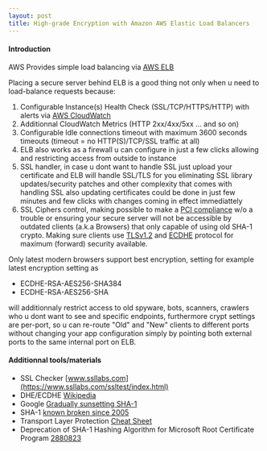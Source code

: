 ```yaml
---
layout: post
title: High-grade Encryption with Amazon AWS Elastic Load Balancers
---
```


#### Introduction

AWS Provides simple load balancing via [AWS ELB](https://docs.aws.amazon.com/ElasticLoadBalancing/latest/DeveloperGuide/TerminologyandKeyConcepts.html)

Placing a secure server behind ELB is a good thing not only when u need to load-balance requests because:

1. Configurable Instance(s) Health Check (SSL/TCP/HTTPS/HTTP) with alerts via [AWS CloudWatch](http://aws.amazon.com/cloudwatch/)
2. Additionnal CloudWatch Metrics (HTTP 2xx/4xx/5xx ... and so on)
3. Configurable Idle connections timeout with maximum 3600 seconds timeouts (timeout = no HTTP(S)/TCP/SSL traffic at all)
4. ELB also works as a firewall u can configure in just a few clicks allowing and restricting access from outside to instance
5. SSL handler, in case u dont want to handle SSL just upload your certificate and ELB will handle SSL/TLS for you
eliminating SSL library updates/security patches and other complexity that comes with handling SSL
also updating certificates could be done in just few minutes and few clicks with changes coming in effect immediattely
6. SSL Ciphers control, making possible to make a [PCI compliance](https://www.pcicomplianceguide.org/pci-faqs-2/#1) w/o a trouble
or ensuring your secure server will not be accessible by outdated clients (a.k.a Browsers) that only capable of using old SHA-1 crypto.
Making sure clients use [TLSv1.2](http://en.wikipedia.org/wiki/Transport_Layer_Security#TLS_1.2) and [ECDHE](http://www.ecdhe.com/)  protocol for maximum (forward) security available.


Only latest modern browsers support best encryption, setting for example latest encryption setting as

* ECDHE-RSA-AES256-SHA384
* ECDHE-RSA-AES256-SHA

will additionnaly restrict access to old spyware, bots, scanners, crawlers who u dont want to see and specific endpoints,
furthermore crypt settings are per-port, so u can re-route "Old" and "New" clients to different ports without changing
your app configuration simply by pointing both external ports to the same internal port on ELB.


#### Additionnal tools/materials

* SSL Checker [www.ssllabs.com](https://www.ssllabs.com/ssltest/index.html)
* DHE/ECDHE [Wikipedia](http://en.wikipedia.org/wiki/Elliptic_curve_Diffie%E2%80%93Hellman)
* Google [Gradually sunsetting SHA-1](http://googleonlinesecurity.blogspot.de/2014/09/gradually-sunsetting-sha-1.html)
* SHA-1 [known broken since 2005](https://www.schneier.com/blog/archives/2005/02/cryptanalysis_o.html)
* Transport Layer Protection [Cheat Sheet](https://www.owasp.org/index.php/Transport_Layer_Protection_Cheat_Sheet)
* Deprecation of SHA-1 Hashing Algorithm for Microsoft Root Certificate Program [2880823](https://technet.microsoft.com/en-us/library/security/2880823.aspx)